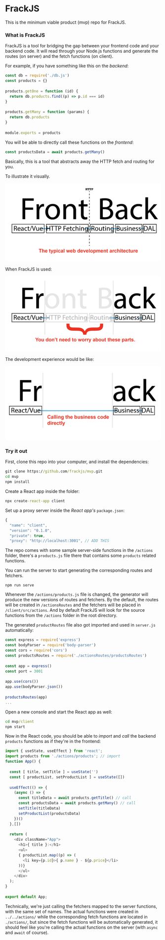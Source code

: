 # FrackJS

This is the minimum viable product (mvp) repo for FrackJS.

### What is FrackJS

FrackJS is a tool for bridging the gap between your frontend code and your backend code. It will read through your Node.js functions and generate the routes (on server) and the fetch functions (on client).

For example, if you have something like this on the *backend*:

```js
const db = require('./db.js')
const products = {}

products.getOne = function (id) {
  return db.products.find((p) => p.id === id)
}

products.getMany = function (params) {
  return db.products
}

module.exports = products
```

You will be able to directly call these functions on the *frontend*:

```js
const productsData = await products.getMany()
```

Basically, this is a tool that abstracts away the HTTP fetch and routing for you.

To illustrate it visually.

![](https://github.com/frackjs/mvp/blob/master/README-assets/diagram-1.png)

When FrackJS is used:

![](https://github.com/frackjs/mvp/blob/master/README-assets/diagram-2.png)

The development experience would be like:

![](https://github.com/frackjs/mvp/blob/master/README-assets/diagram-3.png)

### Try it out

First, clone this repo into your computer, and install the dependencies:

```cmd
git clone https://github.com/frackjs/mvp.git
cd mvp
npm install
```

Create a React app inside the folder:

```cmd
npx create-react-app client
```

Set up a proxy server inside the *React app's* `package.json`:
```js
{
  "name": "client",
  "version": "0.1.0",
  "private": true,
  "proxy": "http://localhost:3001", // ADD THIS
```

The repo comes with some sample server-side functions in the `/actions` folder, there's a `products.js` file there that contains some `products` related functions.

You can run the server to start generating the corresponding routes and fetchers.

```
npm run serve
```

Whenever the `/actions/products.js` file is changed, the generator will produce the new versions of routes and fetchers. By the default, the routes will be created in `/actionsRoutes` and the fetchers will be placed in `/client/src/actions`. And by default FrackJS will look for the source functions from the `/actions` folder in the root directory.

The generated `productRoutes` file also got imported and used in `server.js` automatically:

```js
const express = require('express')
const bodyParser = require('body-parser')
const cors = require('cors')
const productsRoutes = require('./actionsRoutes/productsRoutes')

const app = express()
const port = 3001

app.use(cors())
app.use(bodyParser.json())

productsRoutes(app)
...
```

Open a new console and start the React app as well:

```cmd
cd mvp/client
npm start
```

Now in the React code, you should be able to *import* and *call* the backend `products` functions as if they're in the frontend:

```js
import { useState, useEffect } from 'react';
import products from './actions/products'; // import
function App() {

  const [ title, setTitle ] = useState('')
  const [ productList, setProductList ] = useState([])

  useEffect(() => {
    (async () => {
      const titleData = await products.getTitle() // call
      const productsData = await products.getMany() // call
      setTitle(titleData)
      setProductList(productsData)
    })()
  },[])

  return (
    <div className="App">
      <h1>{ title }:</h1>
      <ul>
      { productList.map((p) => (
        <li key={p.id}>{ p.name } - ${p.price}</li>
      ))}
      </ul>
    </div>
  );
}

export default App;
```
Technically, we're just calling the fetchers mapped to the server functions, with the same set of names. The actual functions were created in `../../actions/` while the corresponding fetch functions are located in `./actions/`, but since the fetch functions will be automatically generated, it should feel like you're calling the actual functions on the server (with `async` and `await` of course).
